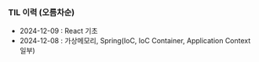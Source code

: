 ### TIL 이력 (오름차순)
- 2024-12-09 : React 기초
- 2024-12-08 : 가상메모리, Spring(IoC, IoC Container, Application Context 일부)

